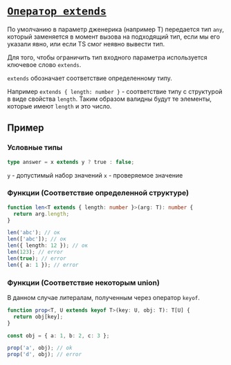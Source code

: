 # [`Оператор extends`](../index.md)

По умолчанию в параметр дженерика (например T) передается тип `any`, который заменяется в момент вызова на подходящий тип, если мы его указали явно, или если TS смог неявно вывести тип.

Для того, чтобы ограничить тип входного параметра используется ключевое слово `extends`.

`extends` обозначает соответствие определенному типу.

Например `extends { length: number }` - соответствие типу c структурой в виде свойства `length`. Таким образом валидны будут те элементы, которые имеют `length` и это число.

## Пример

### Условные типы

```ts
type answer = x extends y ? true : false;
```

`y` - допустимый набор значений
`x` - проверяемое значение

### Функции (Соответствие определенной структуре)

```ts
function len<T extends { length: number }>(arg: T): number {
  return arg.length;
}

len('abc'); // ок
len(['abc']); // ок
len({ length: 12 }); // ок
len(123); // error
len(true); // error
len({ a: 1 }); // error
```

### Функции (Соответствие некоторым union)

В данном случае литералам, полученным через оператор `keyof`.

```ts
function prop<T, U extends keyof T>(key: U, obj: T): T[U] {
  return obj[key];
}

const obj = { a: 1, b: 2, c: 3 };

prop('a', obj); // ok
prop('d', obj); // error
```

